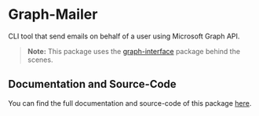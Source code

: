 # Graph-Mailer

CLI tool that send emails on behalf of a user using Microsoft Graph API.

> **Note:** This package uses the [graph-interface](https://github.com/Giancarl021/graph-interface) package behind the scenes.

## Documentation and Source-Code

You can find the full documentation and source-code of this package [here](https://github.com/Giancarl021/Graph-Mailer).